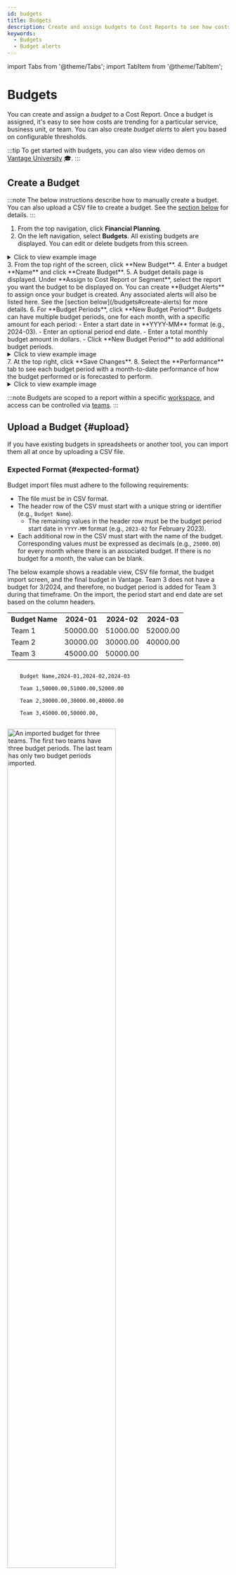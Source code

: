 ```yaml
---
id: budgets
title: Budgets
description: Create and assign budgets to Cost Reports to see how costs are trending for a service or business unit over time.
keywords:
  - Budgets
  - Budget alerts
---
```


import Tabs from '@theme/Tabs';
import TabItem from '@theme/TabItem';

# Budgets

You can create and assign a _budget_ to a Cost Report. Once a budget is assigned, it's easy to see how costs are trending for a particular service, business unit, or team. You can also create _budget alerts_ to alert you based on configurable thresholds.

:::tip
To get started with budgets, you can also view video demos on [Vantage University](/vantage_university_budgeting) 🎓.
:::

## Create a Budget

:::note
The below instructions describe how to manually create a budget. You can also upload a CSV file to create a budget. See the [section below](/budgets#upload) for details.
:::

1. From the top navigation, click **Financial Planning**.
2. On the left navigation, select **Budgets**. All existing budgets are displayed. You can edit or delete budgets from this screen.
<details><summary>Click to view example image</summary>
    <div style={{display:"flex", justifyContent:"center"}}>
        <img alt="The Budgets landing page with three different budgets displayed. One budget has a month-to-date performance listed." width="100%" src="/img/budget-screen.png" />
    </div>
</details>
3. From the top right of the screen, click **New Budget**.
4. Enter a budget **Name** and click **Create Budget**.
5. A budget details page is displayed. Under **Assign to Cost Report or Segment**, select the report you want the budget to be displayed on. You can create **Budget Alerts** to assign once your budget is created. Any associated alerts will also be listed here. See the [section below](/budgets#create-alerts) for more details.
6. For **Budget Periods**, click **New Budget Period**. Budgets can have multiple budget periods, one for each month, with a specific amount for each period:
   - Enter a start date in **YYYY-MM** format (e.g., 2024-03).
   - Enter an optional period end date.
   - Enter a total monthly budget amount in dollars.
   - Click **New Budget Period** to add additional budget periods.
      <details><summary>Click to view example image</summary>
       <div style={{display:"flex", justifyContent:"center"}}>
           <img alt="The Budget creation screen with three different periods added to the budget." width="100%" src="/img/create-budget.png" />
       </div>
     </details>
7. At the top right, click **Save Changes**.
8. Select the **Performance** tab to see each budget period with a month-to-date performance of how the budget performed or is forecasted to perform.
<details><summary>Click to view example image</summary>
    <div style={{display:"flex", justifyContent:"center"}}>
        <img alt="Performance of a budget across six periods with actual and forecasted performance displayed for each month." width="100%" src="/img/budget-performance.png" />
    </div>
</details>

:::note
Budgets are scoped to a report within a specific [workspace](/workspaces/), and access can be controlled via [teams](/rbac).
:::

## Upload a Budget {#upload}

If you have existing budgets in spreadsheets or another tool, you can import them all at once by uploading a CSV file.

### Expected Format {#expected-format}

Budget import files must adhere to the following requirements:

- The file must be in CSV format.
- The header row of the CSV must start with a unique string or identifier (e.g., `Budget Name`).
  - The remaining values in the header row must be the budget period start date in `YYYY-MM` format (e.g., `2023-02` for February 2023).
- Each additional row in the CSV must start with the name of the budget. Corresponding values must be expressed as decimals (e.g., `25000.00`) for every month where there is an associated budget. If there is no budget for a month, the value can be blank.

The below example shows a readable view, CSV file format, the budget import screen, and the final budget in Vantage. Team 3 does not have a budget for 3/2024, and therefore, no budget period is added for Team 3 during that timeframe. On the import, the period start and end date are set based on the column headers.

<Tabs>
  <TabItem value="budget" label="Budget" default>
    <table>
        <tr>
        <th>Budget Name</th>
        <th>2024-01</th>
        <th>2024-02</th>
        <th>2024-03</th>
        </tr>
        <tr>
        <td>Team 1</td>
        <td>50000.00</td>
        <td>51000.00</td>
        <td>52000.00</td>
        </tr>
        <tr>
        <td>Team 2</td>
        <td>30000.00</td>
        <td>30000.00</td>
        <td>40000.00</td>
        </tr>
        <tr>
        <td>Team 3</td>
        <td>45000.00</td>
        <td>50000.00</td>
        <td></td>
        </tr>
    </table>
    </TabItem>
  <TabItem value="csv" label="CSV File">
    <pre><code>
    Budget Name,2024-01,2024-02,2024-03<br/>
    Team 1,50000.00,51000.00,52000.00<br/>
    Team 2,30000.00,30000.00,40000.00<br/>
    Team 3,45000.00,50000.00,
    </code></pre>
  </TabItem>
  <TabItem value="upload" label="Import Screen">
    <div style={{display:"flex", justifyContent:"center"}}>
        <img alt="An imported budget for three teams. The first two teams have three budget periods. The last team has only two budget periods imported." width="70%" src="/img/import-budget.png" />
    </div>
  </TabItem>
    <TabItem value="imported" label="Imported Budget">
    <div style={{display:"flex", justifyContent:"center"}}>
        <img alt="Team 1, 2, and 3 budgets listed on the main Budgets screen." width="100%" src="/img/imported-budget.png" />
    </div>
  </TabItem>
</Tabs>

---

### Import Budget

1. From the top navigation, click **Financial Planning**.
2. On the left navigation, select **Budgets**.
3. From the top right of the screen, click **Import**. The **Import Budget Data** modal is displayed.
4. Click **Choose File** and select a CSV file.
5. Click **Upload**. The **Review Imported Errors** screen is displayed. If no errors are present, click **Confirm** > **OK**.

### Fix Import Errors

If a formatting error is found in your imported CSV file, the import wizard indicates where the error occurred. To fix the error, correct the issue in your source CSV and re-upload the file. In the below example, an error occurred because the CSV file contained duplicate values in the header row.

<Tabs>
    <TabItem value="error" label="Error Screen">
    <div style={{display:"flex", justifyContent:"center"}}>
        <img alt="Budget import errors" width="80%" src="/img/budget-error.png" />
    </div>
    </TabItem>
    <TabItem value="csv" label="Source CSV File">
        <pre><code>
        Budget Name,2024-01,2024-03,2024-03<br/>
        Team 1,50000.00,51000.00,52000.00,
        </code></pre>
    </TabItem>
</Tabs>

---

Use the following troubleshooting suggestions to check for errors in your CSV file:

- Ensure there are no additional blank columns in the CSV file.
- Ensure that each budget name is unique.
- Ensure the dates in the header row are in the correct format (i.e., `YYYY-MM`).
- Ensure values do not include other characters and are in decimal format (e.g., `56000.00`, not `$56,000.00`).

## View Budgets on Cost Reports

Once a budget is assigned to a [Cost Report](/cost_reports/), a budget report with month-to-date performance is displayed at the top of the Cost Report. The budget reflects amortized costs throughout the month, indicating whether the spending is above or below the budget month to date.

<div style={{display:"flex", justifyContent:"center"}}>
    <img alt="A budget is displayed as a trend line on the Cost Report in the console" width="100%" src="/img/cost-report-budget.png" />
</div>

Budgets are displayed as a yellow line on the graph in the cumulative, daily, weekly, and monthly views on a Cost Report. The dotted portion of the line corresponds to the future budget, which you can track against your forecasted costs.

:::note

If you select the **Weekly** view, you may see the budget line dip for the first and last week of the month. This is because budgets are metered per day.

:::

## Create Budget Alerts {#create-alerts}

Budget alerts are automated alerts based on configurable budget thresholds. Create a budget alert for any of your existing budgets to notify you when a percentage of a budget is exceeded for a designated period. You can configure alerts to notify Vantage users via email, Slack, or Microsoft Teams channels. Periods can be set before or after a certain number of days into the month (e.g., “10 days from the start of the month”).

:::note
If you want to send alerts to Slack or Microsoft Teams, see the report notifications documentation for information on how to set up a [Slack](/report_notifications#slack) or [Microsoft Teams](/report_notifications#ms-teams) integration with Vantage. Once you've set up an integration, follow the steps below to set up a budget alert.
:::

1. From the top navigation, click **Financial Planning**.
2. On the left navigation, select **Budget Alerts**.
3. At the top, click **Configure Alert**.
4. The **New Budget Alert** modal is displayed. Configure the following parameters:
   - For **Budget**, select the budget for which the alert applies.
   - For **If Costs Exceed**, select a percentage threshold (e.g., 85% of the budget). You'll receive an alert only if the threshold is reached.
   - Optionally, enter a period of observation within the month (e.g., “10 days from the start of the month” or “5 days before the end of the month").
   - For **Email recipients**, select recipients, who are members of your team in Vantage, you want to receive the alert.
   - Optionally, select any Slack or Microsoft Teams channels you want to receive the alert.
   <details><summary>Click to view example image</summary>
    <div style={{display:"flex", justifyContent:"center"}}>
        <img alt="A budget alert configured to send to one user and a Slack team 10 days before the end of the month." width="50%" src="/img/configure-budget-alert.png" />
    </div>
    </details>
5. Click **Save**. Budget alerts will look similar to the below image.

<div style={{display:"flex", justifyContent:"center"}}>
    <img alt="Email budget alert" width="60%" src="/img/email-budget-alert.png" />
</div>

Recipients will be notified immediately after a Cost Report is updated with the latest data. Reports are updated with the latest data at least once per day. If your budget exceeds the threshold for multiple alerts, you'll be notified only about the most severe alert (the alert with the highest threshold).

### Budget Alert Limitations

At this time, only dynamic, percentage-based thresholds are supported. Budget alerts can be configured only to send alerts based on actual, not forecasted costs.

:::note
A single cost increase will not typically trigger a budget alert. If you are interested in this feature, see the [Cost Anomaly Alerts](/cost_anomaly_alerts) documentation.
:::

Because a budget is defined for a month, you can only be alerted based on the budget amount for the _entire_ month instead of the month to date. As a workaround, configure the **Within** option on the alert (e.g., "10 days from the start of the month") to mimic this behavior.

### Budget Alerts and Cost Reports

If you update a Cost Report that is associated with a budget alert, the following message is displayed: _This report has budget alerts and may trigger a notification. Are you sure you want to save the report?_ You must confirm before saving the report.
